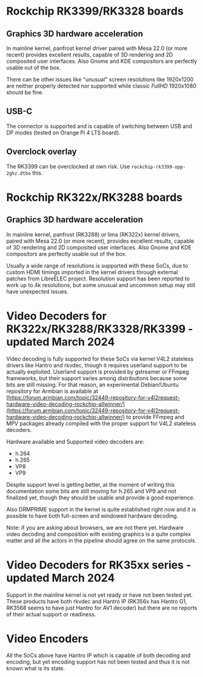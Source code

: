 # Rockchip RK3399/RK3328 boards

## Graphics 3D hardware acceleration
In mainline kernel, panfrost kernel driver paired with Mesa 22.0 (or more recent) provides excellent results, capable of 3D rendering and 2D composited user interfaces.
Also Gnome and KDE compositors are perfectly usable out of the box.

There can be other issues like "unusual" screen resolutions like 1920x1200 are neither properly detected nor supported while classic *FullHD* 1920x1080 should be fine.

## USB-C
The connector is supported and is capable of switching between USB and DP modes (tested on Orange Pi 4 LTS board).

## Overclock overlay
The RK3399 can be overclocked at own risk. Use `rockchip-rk3399-opp-2ghz.dtbo` this.

# Rockchip RK322x/RK3288 boards

## Graphics 3D hardware acceleration
In mainline kernel, panfrost (RK3288) or lima (RK322x) kernel drivers, paired with Mesa 22.0 (or more recent), provides excellent results, capable of 3D rendering and 2D composited user interfaces.
Also Gnome and KDE compositors are perfectly usable out of the box.

Usually a wide range of resolutions is supported with these SoCs, due to custom HDMI timings imported in the kernel drivers through external patches from LibreELEC project. Resolution support has been reported to work up to 4k resolutions, but some unusual and uncommon setup may still have unexpected issues.

# Video Decoders for RK322x/RK3288/RK3328/RK3399 - updated March 2024

Video decoding is fully supported for these SoCs via kernel V4L2 stateless drivers like Hantro and rkvdec, though it requires userland support to be actually exploited.
Userland support is provided by gstreamer or FFmpeg frameworks, but their support varies among distributions because some bits are still missing.
For that reason, an experimental Debian/Ubuntu repository for Armbian is available at [https://forum.armbian.com/topic/32449-repository-for-v4l2request-hardware-video-decoding-rockchip-allwinner/](https://forum.armbian.com/topic/32449-repository-for-v4l2request-hardware-video-decoding-rockchip-allwinner/) to provide FFmpeg and MPV packages already compiled with the proper support for V4L2 stateless decoders.

Hardware available and Supported video decoders are:
* h.264
* h.265
* VP8
* VP9

Despite support level is getting better, at the moment of writing this documentation some bits are still moving for h.265 and VP9 and not finalized yet, though they should be usable and provide a good experience.

Also DRMPRIME support in the kernel is quite established right now and it is possible to have both full-screen and windowed hardware decoding.

Note: if you are asking about browsers, we are not there yet. Hardware video decoding and composition with existing graphics is a quite complex matter and all the actors in the pipeline should agree on the same protocols.

# Video Decoders for RK35xx series - updated March 2024

Support in the mainline kernel is not yet ready or have not been tested yet. 
These products have both rkvdec and Hantro IP (RK356x has Hantro G1, RK3568 seems to have just Hantro for AV1 decoder) but there are no reports of their actual support or readiness.

# Video Encoders

All the SoCs above have Hantro IP which is capable of both decoding and encoding, but yet encoding support has not been tested and thus it is not known what is its state.
